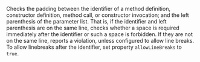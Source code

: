 Checks the padding between the identifier of a method definition,
constructor definition, method call, or constructor invocation; and the
left parenthesis of the parameter list. That is, if the identifier and
left parenthesis are on the same line, checks whether a space is
required immediately after the identifier or such a space is forbidden.
If they are not on the same line, reports a violation, unless configured
to allow line breaks. To allow linebreaks after the identifier, set
property `allowLineBreaks` to `           true`.